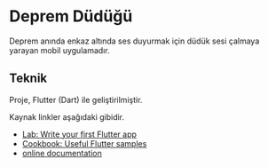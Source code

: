 # Deprem Düdüğü

Deprem anında enkaz altında ses duyurmak için düdük sesi çalmaya yarayan mobil uygulamadır.

## Teknik

Proje, Flutter (Dart) ile geliştirilmiştir.

Kaynak linkler aşağıdaki gibidir.

- [Lab: Write your first Flutter app](https://flutter.dev/docs/get-started/codelab)
- [Cookbook: Useful Flutter samples](https://flutter.dev/docs/cookbook)
- [online documentation](https://flutter.dev/docs)
